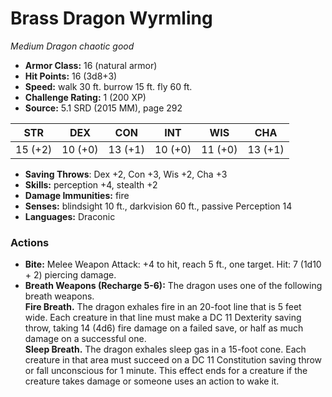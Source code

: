 # Brass Dragon Wyrmling

*Medium* *Dragon* *chaotic good*

- **Armor Class:** 16 (natural armor)
- **Hit Points:** 16 (3d8+3)
- **Speed:** walk 30 ft. burrow 15 ft. fly 60 ft.
- **Challenge Rating:** 1 (200 XP)
- **Source:** 5.1 SRD (2015 MM), page 292

| STR | DEX | CON | INT | WIS | CHA |
| --- | --- | --- | --- | --- | --- |
| 15 (+2) | 10 (+0) | 13 (+1) | 10 (+0) | 11 (+0) | 13 (+1) |

- **Saving Throws**: Dex +2, Con +3, Wis +2, Cha +3
- **Skills:** perception +4, stealth +2
- **Damage Immunities:** fire
- **Senses:** blindsight 10 ft., darkvision 60 ft., passive Perception 14
- **Languages:** Draconic

### Actions

- **Bite:** Melee Weapon Attack: +4 to hit, reach 5 ft., one target. Hit: 7 (1d10 + 2) piercing damage.
- **Breath Weapons (Recharge 5-6):** The dragon uses one of the following breath weapons.<br>**Fire Breath.** The dragon exhales fire in an 20-foot line that is 5 feet wide. Each creature in that line must make a DC 11 Dexterity saving throw, taking 14 (4d6) fire damage on a failed save, or half as much damage on a successful one.<br>**Sleep Breath.** The dragon exhales sleep gas in a 15-foot cone. Each creature in that area must succeed on a DC 11 Constitution saving throw or fall unconscious for 1 minute. This effect ends for a creature if the creature takes damage or someone uses an action to wake it.


